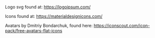 Logo svg found at: https://logoipsum.com/

Icons found at: https://materialdesignicons.com/

Avatars by Dmitriy Bondarchuk, found here: https://iconscout.com/icon-pack/free-avatars-flat-icons
